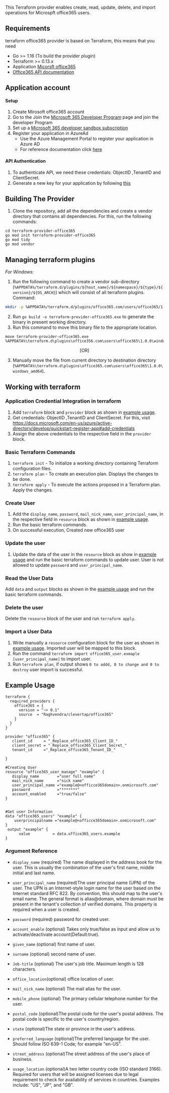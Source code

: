 This Terraform provider enables create, read, update, delete, and import operations for Microspft office365 users.

## Requirements

terraform office365 provider is based on Terraform, this means that you need

- Go >= 1.16 (To build the provider plugin)
- Terraform >= 0.13.x
- Application  [Micorsft office365](https://www.office.com/)
- [Office365 API documentation](https://docs.microsoft.com/en-us/graph/overview)

## Application account

#### Setup

1. Create Mirosoft office365 account
1. Go to the Join the [Microsoft 365 Developer Program](https://developer.microsoft.com/en-us/microsoft-365/dev-program) page and join the developer Program
2. Set up a [Microsoft 365 developer sandbox subscription](https://docs.microsoft.com/en-us/office/developer-program/microsoft-365-developer-program-get-started)
3. Register your application in AzureAd
   - Use the Azure Management Portal to register your application in Azure AD
   - For reference documentation click [here](https://docs.microsoft.com/en-us/office/office-365-management-api/get-started-with-office-365-management-apis#prerequisites)

#### API Authentication
1. To authenticate API, we need these credentials: ObjectID ,TenantID and ClientSecret.
2.  Generate a new key for your application by following [this](https://docs.microsoft.com/en-us/office/office-365-management-api/get-started-with-office-365-management-apis#generate-a-new-key-for-your-application)


## Building The Provider 
1. Clone the repository, add all the dependencies and create a vendor directory that contains all dependencies. For this, run the following commands: <br>
```
cd terraform-provider-office365
go mod init terraform-provider-office365
go mod tidy
go mod vendor
```

## Managing terraform plugins
*For Windows:*
1. Run the following command to create a vendor sub-directory (`%APPDATA%/terraform.d/plugins/${host_name}/${namespace}/${type}/${version}/${OS_ARCH}`) which will consist of all terraform plugins. <br> 
Command: 
```bash
mkdir -p %APPDATA%/terraform.d/plugins/office365.com/users/office365/1.0.0/windows_amd64
```
2. Run `go build -o terraform-provider-office365.exe` to generate the binary in present working directory. <br>
3. Run this command to move this binary file to the appropriate location.
 ```
 move terraform-provider-office365.exe %APPDATA%\terraform.d\plugins\office356.com\users\office365\1.0.0\windows_amd64
 ``` 
<p align="center">[OR]</p>
 
3. Manually move the file from current directory to destination directory (`%APPDATA%\terraform.d\plugins\office365.com\users\office365\1.0.0\windows_amd64`).<br>

## Working with terraform

### Application Credential Integration in terraform
1. Add `terraform` block and `provider` block as shown in [example usage](#example-usage).
2. Get credentials: ObjectID ,TenantID and ClientSecret. For this, visit https://docs.microsoft.com/en-us/azure/active-directory/develop/quickstart-register-app#add-credentials
3. Assign the above credentials to the respective field in the `provider` block.

### Basic Terraform Commands
1. `terraform init` - To initialize a working directory containing Terraform configuration files.
2. `terraform plan` - To create an execution plan. Displays the changes to be done.
3. `terraform apply` - To execute the actions proposed in a Terraform plan. Apply the changes.

### Create User
1. Add the `display_name`, `password`, `mail_nick_name`, `user_principal_name`,  in the respective field in `resource` block as shown in [example usage](#example-usage).
2. Run the basic terraform commands.<br>
3. On successful execution, Created new office365 user

### Update the user
1. Update the data of the user in the `resource` block as show in [example usage](#example-usage) and run the basic terraform commands to update user. 
   User is not allowed to update `password` and `user_principal_name`.

### Read the User Data
Add `data` and `output` blocks as shown in the [example usage](#example-usage) and run the basic terraform commands.

### Delete the user
Delete the `resource` block of the user and run `terraform apply`.

### Import a User Data
1. Write manually a `resource` configuration block for the user as shown in [example usage](#example-usage). Imported user will be mapped to this block.
2. Run the command `terraform import office365_user.exmaple  [user_principal_name]` to import user.
3. Run `terraform plan`, if output shows `0 to addd, 0 to change and 0 to destroy` user import is successful.

## Example Usage<a id="example-usage"></a>
```
terraform {
  required_providers {
    office365 = {
      version = "~> 0.1"
      source  = "Raghvendra/clevertap/office365"
    }
  }
}

provider "office365" {
   client_id     = "_Replace_office365_Client_ID_"
   client_secret = "_Replace_office365_Client_Secret_"
   tenant_id     ="_Replace_office365_Tenant_ID_"

}

#Creating User
resource "office365_user_manage" "example" {
   display_name        ="user full name"
   mail_nick_name      ="nick name"
   user_principal_name ="example@<officce365domain>.onmicrosoft.com"
   password            ="*******"
   account_enabled     ="true/false"
}


#Get user Information
data "office365_users" "example" {
    userprincipalname ="example@<officce365domain>.onmicrosoft.com"
}
 output "example" {
      value          = data.office365_users.example
}

```

### Argument Reference
- ``display_name`` (required) The name displayed in the address book for the user. This is usually the combination of the user's first name, middle initial and last name.<br/>

- ``user_principal_name`` (required)The user principal name (UPN) of the user. The UPN is an Internet-style login name for the user based on the Internet standard RFC 822. By convention, this should map to the user's email name. The general format is alias@domain, where domain must be present in the tenant's collection of verified domains. This property is required when a user is created. 

- ``password`` (required) password for created user.<br/>

- ``account_enable`` (optional) Takes only true/false as input and allow us to activate/deactivate account(Default:true).

- ``given_name`` (optional) first name of user.

- ``surname`` (optional) second name of user.

- ``Job-title`` (optional) The user's job title. Maximum length is 128 characters.

- ``office_location``(optional) office location of user.

- ``mail_nick_name`` (optional) The mail alias for the user.

- ``mobile_phone`` (optional) The primary cellular telephone number for the user.
- ``postal_code`` (optional)The postal code for the user's postal address. The postal code is specific to the user's country/region.

- ``state`` (optional)The state or province in the user's address.
- ``preferred_language`` (optional)The preferred language for the user. Should follow ISO 639-1 Code; for example "en-US".
- ``street_address`` (optional)The street address of the user's place of business.
- ``usage_location`` (optional)A two letter country code (ISO standard 3166). Required for users that will be assigned licenses due to legal requirement to check for availability of services in countries. Examples include: "US", "JP", and "GB".

